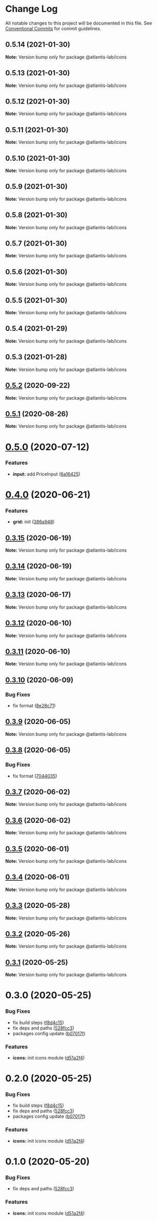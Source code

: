 # Change Log

All notable changes to this project will be documented in this file.
See [Conventional Commits](https://conventionalcommits.org) for commit guidelines.

## 0.5.14 (2021-01-30)

**Note:** Version bump only for package @atlantis-lab/icons





## 0.5.13 (2021-01-30)

**Note:** Version bump only for package @atlantis-lab/icons





## 0.5.12 (2021-01-30)

**Note:** Version bump only for package @atlantis-lab/icons

## 0.5.11 (2021-01-30)

**Note:** Version bump only for package @atlantis-lab/icons

## 0.5.10 (2021-01-30)

**Note:** Version bump only for package @atlantis-lab/icons

## 0.5.9 (2021-01-30)

**Note:** Version bump only for package @atlantis-lab/icons

## 0.5.8 (2021-01-30)

**Note:** Version bump only for package @atlantis-lab/icons

## 0.5.7 (2021-01-30)

**Note:** Version bump only for package @atlantis-lab/icons

## 0.5.6 (2021-01-30)

**Note:** Version bump only for package @atlantis-lab/icons

## 0.5.5 (2021-01-30)

**Note:** Version bump only for package @atlantis-lab/icons

## 0.5.4 (2021-01-29)

**Note:** Version bump only for package @atlantis-lab/icons

## 0.5.3 (2021-01-28)

**Note:** Version bump only for package @atlantis-lab/icons

## [0.5.2](https://github.com/Atlantis-Lab/uikit/compare/@atlantis-lab/icons@0.5.1...@atlantis-lab/icons@0.5.2) (2020-09-22)

**Note:** Version bump only for package @atlantis-lab/icons

## [0.5.1](https://github.com/Atlantis-Lab/uikit/compare/@atlantis-lab/icons@0.5.0...@atlantis-lab/icons@0.5.1) (2020-08-26)

**Note:** Version bump only for package @atlantis-lab/icons

# [0.5.0](https://github.com/Atlantis-Lab/uikit/compare/@atlantis-lab/icons@0.4.0...@atlantis-lab/icons@0.5.0) (2020-07-12)

### Features

- **input:** add PriceInput ([6a16425](https://github.com/Atlantis-Lab/uikit/commit/6a164253f9288e3de8276331b71ce5e698ecf9cf))

# [0.4.0](https://github.com/Atlantis-Lab/uikit/compare/@atlantis-lab/icons@0.3.15...@atlantis-lab/icons@0.4.0) (2020-06-21)

### Features

- **grid:** init ([386a948](https://github.com/Atlantis-Lab/uikit/commit/386a9487c4044506dee666c599bdf7c98e5fb0d4))

## [0.3.15](https://github.com/Atlantis-Lab/uikit/compare/@atlantis-lab/icons@0.3.14...@atlantis-lab/icons@0.3.15) (2020-06-19)

**Note:** Version bump only for package @atlantis-lab/icons

## [0.3.14](https://github.com/Atlantis-Lab/uikit/compare/@atlantis-lab/icons@0.3.13...@atlantis-lab/icons@0.3.14) (2020-06-19)

**Note:** Version bump only for package @atlantis-lab/icons

## [0.3.13](https://github.com/Atlantis-Lab/uikit/compare/@atlantis-lab/icons@0.3.12...@atlantis-lab/icons@0.3.13) (2020-06-17)

**Note:** Version bump only for package @atlantis-lab/icons

## [0.3.12](https://github.com/Atlantis-Lab/uikit/compare/@atlantis-lab/icons@0.3.11...@atlantis-lab/icons@0.3.12) (2020-06-10)

**Note:** Version bump only for package @atlantis-lab/icons

## [0.3.11](https://github.com/Atlantis-Lab/uikit/compare/@atlantis-lab/icons@0.3.10...@atlantis-lab/icons@0.3.11) (2020-06-10)

**Note:** Version bump only for package @atlantis-lab/icons

## [0.3.10](https://github.com/Atlantis-Lab/uikit/compare/@atlantis-lab/icons@0.3.9...@atlantis-lab/icons@0.3.10) (2020-06-09)

### Bug Fixes

- fix format ([8e28c71](https://github.com/Atlantis-Lab/uikit/commit/8e28c7179d7472dfafc60612bee898cfb328dec7))

## [0.3.9](https://github.com/Atlantis-Lab/uikit/compare/@atlantis-lab/icons@0.3.8...@atlantis-lab/icons@0.3.9) (2020-06-05)

**Note:** Version bump only for package @atlantis-lab/icons

## [0.3.8](https://github.com/Atlantis-Lab/uikit/compare/@atlantis-lab/icons@0.3.7...@atlantis-lab/icons@0.3.8) (2020-06-05)

### Bug Fixes

- fix format ([7044035](https://github.com/Atlantis-Lab/uikit/commit/7044035b873661f5be1833844155feff77899f1d))

## [0.3.7](https://github.com/Atlantis-Lab/uikit/compare/@atlantis-lab/icons@0.3.6...@atlantis-lab/icons@0.3.7) (2020-06-02)

**Note:** Version bump only for package @atlantis-lab/icons

## [0.3.6](https://github.com/Atlantis-Lab/uikit/compare/@atlantis-lab/icons@0.3.5...@atlantis-lab/icons@0.3.6) (2020-06-02)

**Note:** Version bump only for package @atlantis-lab/icons

## [0.3.5](https://github.com/Atlantis-Lab/uikit/compare/@atlantis-lab/icons@0.3.4...@atlantis-lab/icons@0.3.5) (2020-06-01)

**Note:** Version bump only for package @atlantis-lab/icons

## [0.3.4](https://github.com/Atlantis-Lab/uikit/compare/@atlantis-lab/icons@0.3.2...@atlantis-lab/icons@0.3.4) (2020-06-01)

**Note:** Version bump only for package @atlantis-lab/icons

## [0.3.3](https://github.com/Atlantis-Lab/uikit/compare/@atlantis-lab/icons@0.3.2...@atlantis-lab/icons@0.3.3) (2020-05-28)

**Note:** Version bump only for package @atlantis-lab/icons

## [0.3.2](https://github.com/Atlantis-Lab/uikit/compare/@atlantis-lab/icons@0.3.1...@atlantis-lab/icons@0.3.2) (2020-05-26)

**Note:** Version bump only for package @atlantis-lab/icons

## [0.3.1](https://github.com/Atlantis-Lab/uikit/compare/@atlantis-lab/icons@0.3.0...@atlantis-lab/icons@0.3.1) (2020-05-25)

**Note:** Version bump only for package @atlantis-lab/icons

# 0.3.0 (2020-05-25)

### Bug Fixes

- fix build steps ([f8d4c15](https://github.com/Atlantis-Lab/uikit/commit/f8d4c1503295e7b35713fb5dc30e46e65d712aa1))
- fix deps and paths ([528fcc3](https://github.com/Atlantis-Lab/uikit/commit/528fcc32ae173b10e2cf3f6b0dbd7a5f687b834f))
- packages config update ([b07017f](https://github.com/Atlantis-Lab/uikit/commit/b07017fc2ab910122597074bd77ccd9a18f81ae6))

### Features

- **icons:** init icons module ([d51a2f4](https://github.com/Atlantis-Lab/uikit/commit/d51a2f41e156b75f5c19334aeebd262c4428b13e))

# 0.2.0 (2020-05-25)

### Bug Fixes

- fix build steps ([f8d4c15](https://github.com/Atlantis-Lab/uikit/commit/f8d4c1503295e7b35713fb5dc30e46e65d712aa1))
- fix deps and paths ([528fcc3](https://github.com/Atlantis-Lab/uikit/commit/528fcc32ae173b10e2cf3f6b0dbd7a5f687b834f))
- packages config update ([b07017f](https://github.com/Atlantis-Lab/uikit/commit/b07017fc2ab910122597074bd77ccd9a18f81ae6))

### Features

- **icons:** init icons module ([d51a2f4](https://github.com/Atlantis-Lab/uikit/commit/d51a2f41e156b75f5c19334aeebd262c4428b13e))

# 0.1.0 (2020-05-20)

### Bug Fixes

- fix deps and paths ([528fcc3](https://github.com/Atlantis-Lab/ui/commit/528fcc32ae173b10e2cf3f6b0dbd7a5f687b834f))

### Features

- **icons:** init icons module ([d51a2f4](https://github.com/Atlantis-Lab/ui/commit/d51a2f41e156b75f5c19334aeebd262c4428b13e))
